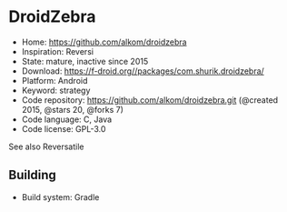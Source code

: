 # DroidZebra

- Home: https://github.com/alkom/droidzebra
- Inspiration: Reversi
- State: mature, inactive since 2015
- Download: https://f-droid.org//packages/com.shurik.droidzebra/
- Platform: Android
- Keyword: strategy
- Code repository: https://github.com/alkom/droidzebra.git (@created 2015, @stars 20, @forks 7)
- Code language: C, Java
- Code license: GPL-3.0

See also Reversatile

## Building

- Build system: Gradle
